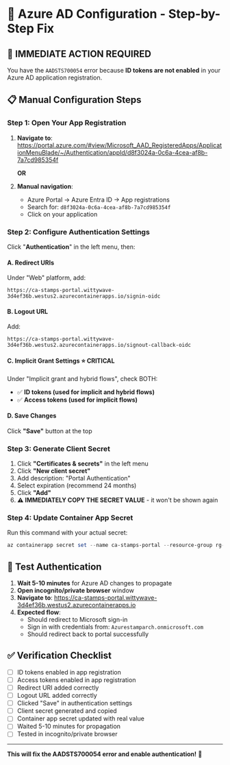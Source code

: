 # 🎯 Azure AD Configuration - Step-by-Step Fix

## 🚨 IMMEDIATE ACTION REQUIRED

You have the `AADSTS700054` error because **ID tokens are not enabled** in your Azure AD application registration.

## 📋 **Manual Configuration Steps**

### **Step 1: Open Your App Registration**
1. **Navigate to**: https://portal.azure.com/#view/Microsoft_AAD_RegisteredApps/ApplicationMenuBlade/~/Authentication/appId/d8f3024a-0c6a-4cea-af8b-7a7cd985354f
   
   **OR**
   
2. **Manual navigation**:
   - Azure Portal → Azure Entra ID → App registrations
   - Search for: `d8f3024a-0c6a-4cea-af8b-7a7cd985354f`
   - Click on your application

### **Step 2: Configure Authentication Settings**

Click "**Authentication**" in the left menu, then:

#### **A. Redirect URIs**
Under "Web" platform, add:
```
https://ca-stamps-portal.wittywave-3d4ef36b.westus2.azurecontainerapps.io/signin-oidc
```

#### **B. Logout URL** 
Add:
```
https://ca-stamps-portal.wittywave-3d4ef36b.westus2.azurecontainerapps.io/signout-callback-oidc
```

#### **C. Implicit Grant Settings** ⭐ **CRITICAL**
Under "Implicit grant and hybrid flows", check BOTH:
- ✅ **ID tokens (used for implicit and hybrid flows)**
- ✅ **Access tokens (used for implicit flows)**

#### **D. Save Changes**
Click **"Save"** button at the top

### **Step 3: Generate Client Secret**
1. Click **"Certificates & secrets"** in the left menu
2. Click **"New client secret"**
3. Add description: "Portal Authentication"
4. Select expiration (recommend 24 months)
5. Click **"Add"**
6. **⚠️ IMMEDIATELY COPY THE SECRET VALUE** - it won't be shown again

### **Step 4: Update Container App Secret**
Run this command with your actual secret:
```powershell
az containerapp secret set --name ca-stamps-portal --resource-group rg-stamps-mgmt --secrets azure-client-secret="YOUR-ACTUAL-CLIENT-SECRET"
```

## 🧪 **Test Authentication**

1. **Wait 5-10 minutes** for Azure AD changes to propagate
2. **Open incognito/private browser** window
3. **Navigate to**: https://ca-stamps-portal.wittywave-3d4ef36b.westus2.azurecontainerapps.io
4. **Expected flow**:
   - Should redirect to Microsoft sign-in
   - Sign in with credentials from: `Azurestamparch.onmicrosoft.com`
   - Should redirect back to portal successfully

## ✅ **Verification Checklist**

- [ ] ID tokens enabled in app registration
- [ ] Access tokens enabled in app registration  
- [ ] Redirect URI added correctly
- [ ] Logout URL added correctly
- [ ] Clicked "Save" in authentication settings
- [ ] Client secret generated and copied
- [ ] Container app secret updated with real value
- [ ] Waited 5-10 minutes for propagation
- [ ] Tested in incognito/private browser

---

**This will fix the AADSTS700054 error and enable authentication!** 🎉



